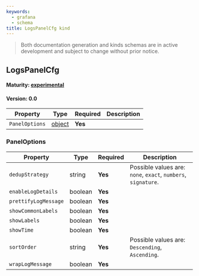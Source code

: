 ```yaml
---
keywords:
  - grafana
  - schema
title: LogsPanelCfg kind
---
```

> Both documentation generation and kinds schemas are in active development and subject to change without prior notice.

## LogsPanelCfg

#### Maturity: [experimental](../../../maturity/#experimental)
#### Version: 0.0



| Property       | Type                    | Required | Description |
|----------------|-------------------------|----------|-------------|
| `PanelOptions` | [object](#paneloptions) | **Yes**  |             |

### PanelOptions

| Property             | Type    | Required | Description                                                   |
|----------------------|---------|----------|---------------------------------------------------------------|
| `dedupStrategy`      | string  | **Yes**  | Possible values are: `none`, `exact`, `numbers`, `signature`. |
| `enableLogDetails`   | boolean | **Yes**  |                                                               |
| `prettifyLogMessage` | boolean | **Yes**  |                                                               |
| `showCommonLabels`   | boolean | **Yes**  |                                                               |
| `showLabels`         | boolean | **Yes**  |                                                               |
| `showTime`           | boolean | **Yes**  |                                                               |
| `sortOrder`          | string  | **Yes**  | Possible values are: `Descending`, `Ascending`.               |
| `wrapLogMessage`     | boolean | **Yes**  |                                                               |


